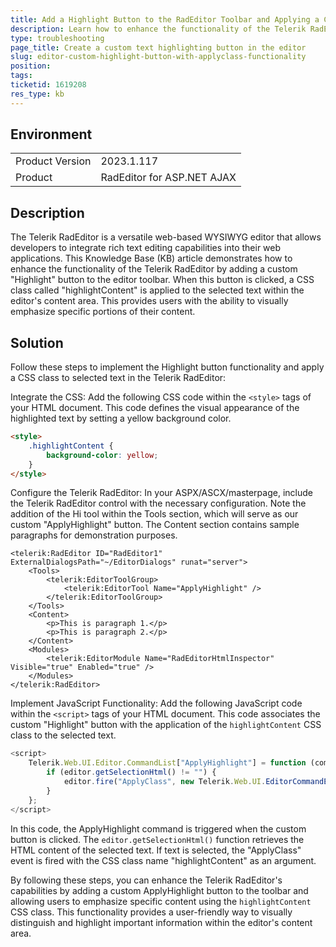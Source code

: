 ```yaml
---
title: Add a Highlight Button to the RadEditor Toolbar and Applying a CSS Class to Selected Text
description: Learn how to enhance the functionality of the Telerik RadEditor by adding a custom Highlight button to the Telerik RadEditor toolbar - Telerik.Web.UI
type: troubleshooting
page_title: Create a custom text highlighting button in the editor
slug: editor-custom-highlight-button-with-applyclass-functionality
position: 
tags: 
ticketid: 1619208
res_type: kb
---
```


## Environment
<table>
    <tbody>
        <tr>
            <td>Product Version</td>
            <td>2023.1.117</td>
        </tr>
        <tr>
            <td>Product</td>
            <td>RadEditor for ASP.NET AJAX</td>
        </tr>
    </tbody>
</table>


## Description
The Telerik RadEditor is a versatile web-based WYSIWYG editor that allows developers to integrate rich text editing capabilities into their web applications. This Knowledge Base (KB) article demonstrates how to enhance the functionality of the Telerik RadEditor by adding a custom "Highlight" button to the editor toolbar. When this button is clicked, a CSS class called "highlightContent" is applied to the selected text within the editor's content area. This provides users with the ability to visually emphasize specific portions of their content.

## Solution
Follow these steps to implement the Highlight button functionality and apply a CSS class to selected text in the Telerik RadEditor:

Integrate the CSS:
Add the following CSS code within the `<style>` tags of your HTML document. This code defines the visual appearance of the highlighted text by setting a yellow background color.

````HTML
<style>
    .highlightContent {
        background-color: yellow;
    }
</style>
````

Configure the Telerik RadEditor:
In your ASPX/ASCX/masterpage, include the Telerik RadEditor control with the necessary configuration. Note the addition of the Hi tool within the Tools section, which will serve as our custom "ApplyHighlight" button. The Content section contains sample paragraphs for demonstration purposes.

````ASPX
<telerik:RadEditor ID="RadEditor1" ExternalDialogsPath="~/EditorDialogs" runat="server">
    <Tools>
        <telerik:EditorToolGroup>
            <telerik:EditorTool Name="ApplyHighlight" />
        </telerik:EditorToolGroup>
    </Tools>
    <Content>
        <p>This is paragraph 1.</p>
        <p>This is paragraph 2.</p>
    </Content>
    <Modules>
        <telerik:EditorModule Name="RadEditorHtmlInspector" Visible="true" Enabled="true" />
    </Modules>
</telerik:RadEditor>
````

Implement JavaScript Functionality:
Add the following JavaScript code within the `<script>` tags of your HTML document. This code associates the custom "Highlight" button with the application of the `highlightContent` CSS class to the selected text.

````JavaScript
<script>
    Telerik.Web.UI.Editor.CommandList["ApplyHighlight"] = function (commandName, editor, args) {
        if (editor.getSelectionHtml() != "") {
            editor.fire("ApplyClass", new Telerik.Web.UI.EditorCommandEventArgs("ApplyClass", null, "highlightContent"));
        }
    };
</script>
````

In this code, the ApplyHighlight command is triggered when the custom button is clicked. The `editor.getSelectionHtml()` function retrieves the HTML content of the selected text. If text is selected, the "ApplyClass" event is fired with the CSS class name "highlightContent" as an argument.

By following these steps, you can enhance the Telerik RadEditor's capabilities by adding a custom ApplyHighlight button to the toolbar and allowing users to emphasize specific content using the `highlightContent` CSS class. This functionality provides a user-friendly way to visually distinguish and highlight important information within the editor's content area.

 
